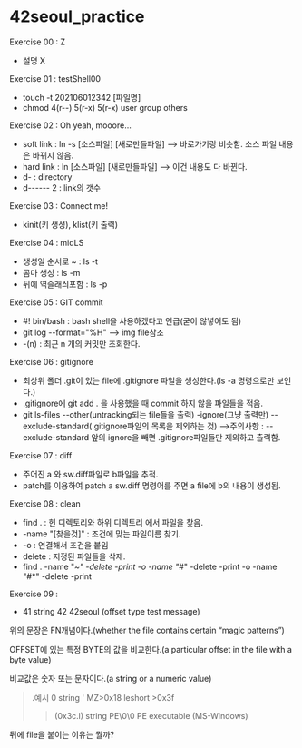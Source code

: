 # 42seoul_practice

Exercise 00 : Z

- 설명 X

Exercise 01 : testShell00

- touch -t 202106012342 [파일명]
- chmod 4(r--) 5(r-x) 5(r-x) user group others


Exercise 02 : Oh yeah, mooore...

- soft link : ln -s [소스파일] [새로만들파일] --> 바로가기랑 비슷함. 소스 파일 내용은 바뀌지 않음.
- hard link : ln [소스파일] [새로만들파일] --> 이건 내용도 다 바뀐다.
- d- : directory
- d------ 2 : link의 갯수


Exercise 03 : Connect me!

- kinit(키 생성), klist(키 출력) 


Exercise 04 : midLS

- 생성일 순서로 ~ : ls -t
- 콤마 생성 : ls -m
- 뒤에 역슬래싀포함 : ls -p


Exercise 05 : GIT commit

- #! bin/bash : bash shell을 사용하겠다고 언급(굳이 않넣어도 됨)
- git log --format="%H" --> img file참조
- -(n) : 최근 n 개의 커밋만 조회한다.



Exercise 06 : gitignore

- 최상위 폴더 .git이 있는 file에 .gitignore 파일을 생성한다.(ls -a 명령으로만 보인다.)
- .gitignore에 git add . 을 사용했을 때 commit 하지 않을 파일들을 적음.
- git ls-files --other(untracking되는 file들을 출력) -ignore(그냥 출력만) --exclude-standard(.gitignore파일의 목록을 제외하는 것)
-->주의사항 : --exclude-standard 앞의 ignore을 빼면 .gitignore파일들만 제외하고 출력함.



Exercise 07 : diff


- 주어진 a 와 sw.diff파일로 b파일을 추적.
- patch를 이용하여 patch a sw.diff 명령어를 주면 a file에 b의 내용이 생성됨.



Exercise 08 : clean

- find . : 현 디렉토리와 하위 디렉토리 에서 파일을 찾음.
- -name "[찾을것]" : 조건에 맞는 파일이름 찾기.
- -o : 연결해서 조건을 붙임
- delete : 지정된 파일들을 삭제.
- find . -name "*~" -delete -print -o -name "*#" -delete -print -o -name "#*" -delete -print


Exercise 09 : 

- 41 string 42 42seoul
 (offset type test message)

위의 문장은 FN개념이다.(whether the file contains certain “magic patterns”)

OFFSET에 있는 특정 BYTE의 값을 비교한다.(a particular offset in the file with a byte value)

비교값은 숫자 또는 문자이다.(a string or a numeric value)

>.예시
 0                 string       '
 MZ>0x18             leshort      >0x3f
 >>(0x3c.l)        string       PE\0\0 PE executable (MS-Windows)

뒤에 file을 붙이는 이유는 뭘까?
